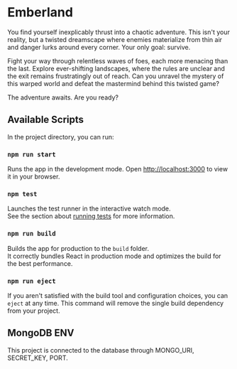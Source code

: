 # Emberland

You find yourself inexplicably thrust into a chaotic adventure. This isn't your reality, but a twisted dreamscape where enemies materialize from thin air and danger lurks around every corner. Your only goal: survive.

Fight your way through relentless waves of foes, each more menacing than the last. Explore ever-shifting landscapes, where the rules are unclear and the exit remains frustratingly out of reach. Can you unravel the mystery of this warped world and defeat the mastermind behind this twisted game?

The adventure awaits. Are you ready?

## Available Scripts

In the project directory, you can run:

### `npm run start`
Runs the app in the development mode.
Open [http://localhost:3000](http://localhost:3000) to view it in your browser.

### `npm test`
Launches the test runner in the interactive watch mode.\
See the section about [running tests](https://facebook.github.io/create-react-app/docs/running-tests) for more information.

### `npm run build`
Builds the app for production to the `build` folder.\
It correctly bundles React in production mode and optimizes the build for the best performance.

### `npm run eject`
If you aren't satisfied with the build tool and configuration choices, you can `eject` at any time. This command will remove the single build dependency from your project.

## MongoDB ENV
This project is connected to the database through MONGO_URI, SECRET_KEY, PORT.